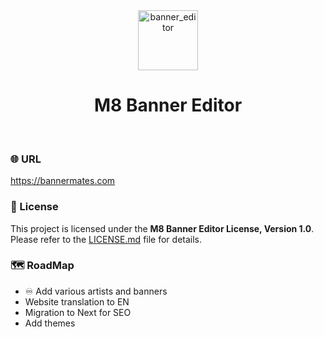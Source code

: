 <div align="center">
  <a href="https://banner.thegreensuits.fr">
    <img src="https://bannermates.com/favicon.png" alt="banner_editor" height="96" />
  </a>
  <h1>M8 Banner Editor</h1>
</div>
</br>

### 🌐 URL

https://bannermates.com

### 📃 License

This project is licensed under the **M8 Banner Editor License, Version 1.0**.\
Please refer to the [LICENSE.md](./LICENSE.md) file for details.

### 🗺️ RoadMap

- ♾️ Add various artists and banners
- Website translation to EN
- Migration to Next for SEO
- Add themes 

